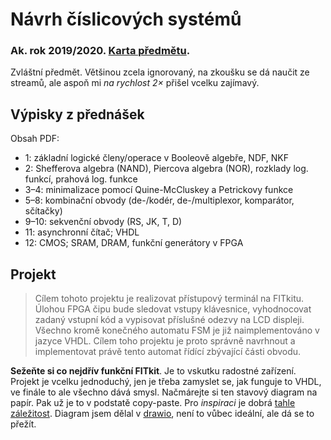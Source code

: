 # Návrh číslicových systémů
### Ak. rok 2019/2020. [Karta předmětu](https://www.fit.vut.cz/study/course/13327/.cs).

Zvláštní předmět. Většinou zcela ignorovaný, na zkoušku se dá naučit ze streamů, ale aspoň mi _na rychlost 2×_ přišel vcelku zajímavý.

## Výpisky z přednášek
Obsah PDF:
- 1: základní logické členy/operace v Booleově algebře, NDF, NKF
- 2: Shefferova algebra (NAND), Piercova algebra (NOR), rozklady log. funkcí, prahová log. funkce
- 3–4: minimalizace pomocí Quine-McCluskey a Petrickovy funkce
- 5–8: kombinační obvody (de-/kodér, de-/multiplexor, komparátor, sčítačky)
- 9–10: sekvenční obvody (RS, JK, T, D)
- 11: asynchronní čítač; VHDL
- 12: CMOS; SRAM, DRAM, funkční generátory v FPGA

## Projekt
> Cílem tohoto projektu je realizovat přístupový terminál na FITkitu. Úlohou FPGA čipu bude sledovat vstupy klávesnice, vyhodnocovat zadaný vstupní kód a vypisovat příslušné odezvy na LCD displeji. Všechno kromě konečného automatu FSM je již naimplementováno v jazyce VHDL. Cílem toho projektu je proto správně navrhnout a implementovat právě tento automat řídící zbývající části obvodu.

**Sežeňte si co nejdřív funkční FITkit**. Je to vskutku radostné zařízení. Projekt je vcelku jednoduchý, jen je třeba zamyslet se, jak funguje to VHDL, ve finále to ale všechno dává smysl. Načmárejte si ten stavový diagram na papír. Pak už je to v podstatě copy-paste. Pro _inspiraci_ je dobrá [tahle záležitost](https://github.com/thejoeejoee/VUT-FIT-INC-VHDL-FSM-generator). Diagram jsem dělal v [drawio](https://app.diagrams.net/), není to vůbec ideální, ale dá se to přežít.
